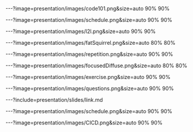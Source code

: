 ---?image=presentation/images/code101.png&size=auto 90% 90%

---?image=presentation/images/schedule.png&size=auto 90% 90%

---?image=presentation/images/l2l.png&size=auto 90% 90%

---?image=presentation/images/fatSquirrel.png&size=auto 80% 80%

---?image=presentation/images/repetition.png&size=auto 90% 90%

---?image=presentation/images/focusedDiffuse.png&size=auto 80% 80%

---?image=presentation/images/exercise.png&size=auto 90% 90%

---?image=presentation/images/questions.png&size=auto 90% 90%

---?include=presentation/slides/link.md

---?image=presentation/images/schedule.png&size=auto 90% 90%

---?image=presentation/images/CICD.png&size=auto 90% 90%
